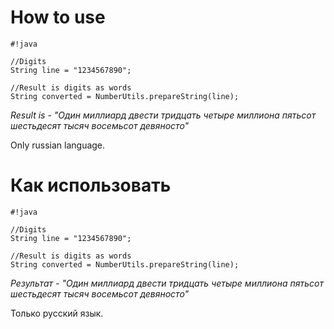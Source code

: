 # **How to use** #


```
#!java

//Digits
String line = "1234567890";

//Result is digits as words
String converted = NumberUtils.prepareString(line);
```


*Result is - "Один миллиард двести тридцать четыре миллиона пятьсот шестьдесят тысяч восемьсот девяносто"*

Only russian language.


# **Как использовать** #

```
#!java

//Digits
String line = "1234567890";

//Result is digits as words
String converted = NumberUtils.prepareString(line);
```

*Результат - "Один миллиард двести тридцать четыре миллиона пятьсот шестьдесят тысяч восемьсот девяносто"*

Только русский язык.